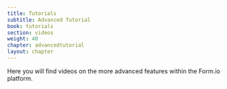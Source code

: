 ```yaml
---
title: Tutorials
subtitle: Advanced Tutorial
book: tutorials
section: videos
weight: 40
chapter: advancedtutorial
layout: chapter
---
```

Here you will find videos on the more advanced features within the Form.io platform.
